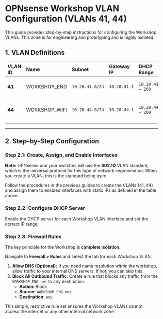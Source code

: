 # OPNsense Workshop VLAN Configuration (VLANs 41, 44)

This guide provides step-by-step instructions for configuring the Workshop VLANs. This zone is for engineering and prototyping and is highly isolated.

## 1. VLAN Definitions

| VLAN ID | Name             | Subnet           | Gateway IP     | DHCP Range           | Purpose                                      |
|:--------|:-----------------|:-----------------|:---------------|:---------------------|:---------------------------------------------|
| **41**  | WORKSHOP_ENG     | `10.20.41.0/24`  | `10.20.41.1`   | `10.20.41.100 – 200` | For CAD stations and engineering.            |
| **44**  | WORKSHOP_WIFI    | `10.20.44.0/24`  | `10.20.44.1`   | `10.20.44.100 – 200` | For tool-connected devices and diagnostics.  |

---

## 2. Step-by-Step Configuration

### Step 2.1: Create, Assign, and Enable Interfaces

**Note:** OPNsense and your switches will use the **802.1Q** VLAN standard, which is the universal protocol for this type of network segmentation. When you create a VLAN, this is the standard being used.

Follow the procedures in the previous guides to create the VLANs (41, 44) and assign them to enabled interfaces with static IPs as defined in the table above.

### Step 2.2: Configure DHCP Server

Enable the DHCP server for each Workshop VLAN interface and set the correct IP range.

### Step 2.3: Firewall Rules

The key principle for the Workshop is **complete isolation**.

Navigate to **Firewall > Rules** and select the tab for each Workshop VLAN.

1.  **Allow DNS (Optional):** If you need name resolution *within* the workshop, allow traffic to your internal DNS servers. If not, you can skip this.
2.  **Block All Outbound Traffic:** Create a rule that blocks any traffic from the `WORKSHOP_ENG net` to any destination.
    -   **Action:** Block
    -   **Source:** `WORKSHOP_ENG net`
    -   **Destination:** `Any`

This simple, restrictive rule set ensures the Workshop VLANs cannot access the internet or any other internal network zone.
